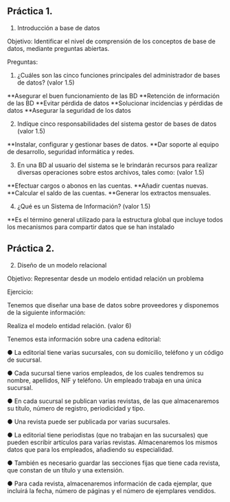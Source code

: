 ## Práctica 1.

1. Introducción a base de datos

Objetivo: Identificar el nivel de comprensión de los conceptos de base de datos,
mediante preguntas abiertas.
 
Preguntas:

1. ¿Cuáles son las cinco funciones principales del administrador de bases de datos?
(valor 1.5)

**Asegurar el buen funcionamiento de las BD
**Retención de información de las BD
**Evitar pérdida de datos
**Solucionar incidencias y pérdidas de datos
**Asegurar la seguridad de los datos

2. Indíque cinco responsabilidades del sistema gestor de bases de datos (valor 1.5)

**Instalar, configurar y gestionar bases de datos.
**Dar soporte al equipo de desarrollo, seguridad informática y redes.

3. En una BD al usuario del sistema se le brindarán recursos para realizar diversas
operaciones sobre estos archivos, tales como: (valor 1.5)

**Efectuar cargos o abonos en las cuentas.
**Añadir cuentas nuevas.
**Calcular el saldo de las cuentas.
**Generar los extractos mensuales.

4. ¿Qué es un Sistema de Información? (valor 1.5)

**Es el término general utilizado para la estructura global que incluye todos los mecanismos para compartir datos que se han instalado

## Práctica 2.

2. Diseño de un modelo relacional

Objetivo: Representar desde un modelo entidad relación un problema


Ejercicio:

Tenemos que diseñar una base de datos sobre proveedores y disponemos de la siguiente
información:

Realiza el modelo entidad relación. (valor 6)

Tenemos esta información sobre una cadena editorial:

● La editorial tiene varias sucursales, con su domicilio, teléfono y un código de
sucursal.

● Cada sucursal tiene varios empleados, de los cuales tendremos su nombre,
apellidos, NIF y teléfono. Un empleado trabaja en una única sucursal.

● En cada sucursal se publican varias revistas, de las que almacenaremos su título,
número de registro, periodicidad y tipo.

● Una revista puede ser publicada por varias sucursales.

● La editorial tiene periodistas (que no trabajan en las sucursales) que pueden
escribir artículos para varias revistas. Almacenaremos los mismos datos que para
los empleados, añadiendo su especialidad.

● También es necesario guardar las secciones fijas que tiene cada revista, que
constan de un título y una extensión.

● Para cada revista, almacenaremos información de cada ejemplar, que incluirá la
fecha, número de páginas y el número de ejemplares vendidos.
